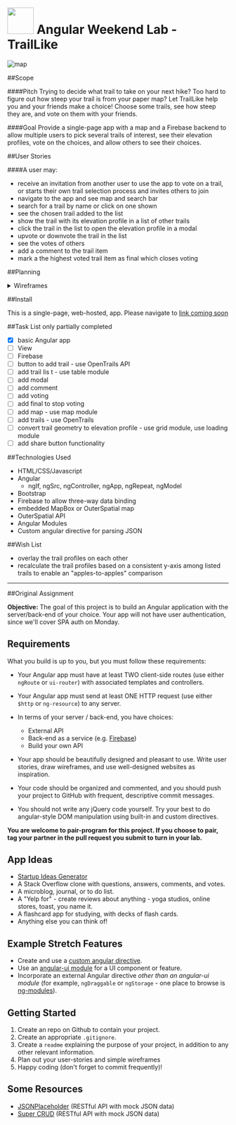 # <img src="https://cloud.githubusercontent.com/assets/7833470/10899314/63829980-8188-11e5-8cdd-4ded5bcb6e36.png" height="60"> Angular Weekend Lab - TrailLike

![map](http://images.nationalgeographic.com/wpf/media-content/richmedia/0/473/project/trail-maps/img/glacier-main-610.jpg)


##Scope


####Pitch
Trying to decide what trail to take on your next hike?  Too hard to figure out how steep your trail is from your paper map?  Let TrailLike help you and your friends make a choice!  Choose some trails, see how steep they are, and vote on them with your friends.

####Goal
Provide a single-page app with a map and a Firebase backend to allow multiple users to pick several trails of interest, see their elevation profiles, vote on the choices, and allow others to see their choices.

##User Stories

####A user may:
- receive an invitation from another user to use the app to vote on a trail, or starts their own trail selection process and invites others to join
- navigate to the app and see map and search bar
- search for a trail by name or click on one shown
- see the chosen trail added to the list
- show the trail with its elevation profile in a list of other trails 
- click the trail in the list to open the elevation profile in a modal
- upvote or downvote the trail in the list
- see the votes of others
- add a comment to the trail item
- mark a the highest voted trail item as final which closes voting 

##Planning

<details><summary>Wireframes</summary>
![wireframe](https://ucarecdn.com/8ebec341-bc84-4563-9fcb-a99672b3334b/Wireframe.png =200x) 
![wireframe modal](https://ucarecdn.com/f0058f43-66fc-44fc-94e4-16b5de665a2a/WireframeModal.png =200x)</details>

##Install

This is a single-page, web-hosted, app.  Please navigate to [link coming soon](http://google.com)

##Task List 
only partially completed

- [x] basic Angular app
- [ ] View
- [ ] Firebase
- [ ] button to add trail - use OpenTrails API
- [ ] add trail lis t - use table module
- [ ] add modal
- [ ] add comment
- [ ] add voting
- [ ] add final to stop voting
- [ ] add map - use map module
- [ ] add trails - use OpenTrails
- [ ] convert trail geometry to elevation profile - use grid module, use loading module
- [ ] add share button functionality

##Technologies Used

- HTML/CSS/Javascript
- Angular
  - ngIf, ngSrc, ngController, ngApp, ngRepeat, ngModel
- Bootstrap
- Firebase to allow three-way data binding
- embedded MapBox or OuterSpatial map
- OuterSpatial API
- Angular Modules
- Custom angular directive for parsing JSON

##Wish List
- overlay the trail profiles on each other
- recalculate the trail profiles based on a consistent y-axis among listed trails to enable an "apples-to-apples" comparison



---

##Original Assignment

**Objective:** The goal of this project is to build an Angular application with the server/back-end of your choice. Your app will not have user authentication, since we'll cover SPA auth on Monday.

## Requirements

What you build is up to you, but you must follow these requirements:

* Your Angular app must have at least TWO client-side routes (use either `ngRoute` or `ui-router`) with associated templates and controllers.
* Your Angular app must send at least ONE HTTP request (use either `$http` or `ng-resource`) to any server.
* In terms of your server / back-end, you have choices:
	* External API
	* Back-end as a service (e.g. [Firebase](https://firebase.google.com/))
	* Build your own API

* Your app should be beautifully designed and pleasant to use. Write user stories, draw wireframes, and use well-designed websites as inspiration.
* Your code should be organized and commented, and you should push your project to GitHub with frequent, descriptive commit messages.
* You should not write any jQuery code yourself. Try your best to do angular-style DOM manipulation using built-in and custom directives.

**You are welcome to pair-program for this project. If you choose to pair, tag your partner in the pull request you submit to turn in your lab.**

## App Ideas

* <a href="http://josephrocca.com/startupideasgenerator" target="_blank">Startup Ideas Generator</a>
* A Stack Overflow clone with questions, answers, comments, and votes.
* A microblog, journal, or to do list.
* A "Yelp for" - create reviews about anything - yoga studios, online stores, toast, you name it.
* A flashcard app for studying, with decks of flash cards.
* Anything else you can think of!

## Example Stretch Features

* Create and use a <a href="https://github.com/sf-wdi-24/intro-angular-lab/blob/master/custom-directives.md" target="_blank">custom angular directive</a>.
* Use an <a href="https://angular-ui.github.io" target="_blank">angular-ui module</a> for a UI component or feature.
* Incorporate an external Angular directive *other than an angular-ui module* (for example, `ngDraggable` or `ngStorage` - one place to browse is <a href="http://ngmodules.org" target="_blank">ng-modules</a>).

## Getting Started

1. Create an repo on Github to contain your project.
1. Create an appropriate `.gitignore`.
1. Create a `readme` explaining the purpose of your project, in addition to any other relevant information.
1. Plan out your user-stories and simple wireframes
1. Happy coding (don't forget to commit frequently)!

## Some Resources

* <a href="http://jsonplaceholder.typicode.com/" target="_blank">JSONPlaceholder</a> (RESTful API with mock JSON data)
* <a href="https://super-crud.herokuapp.com" target="_blank">Super CRUD</a> (RESTful API with mock JSON data)
